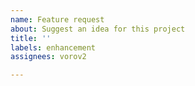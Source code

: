 ```yaml
---
name: Feature request
about: Suggest an idea for this project
title: ''
labels: enhancement
assignees: vorov2

---
```



